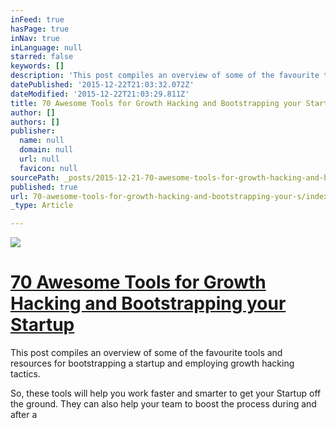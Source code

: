 ```yaml
---
inFeed: true
hasPage: true
inNav: true
inLanguage: null
starred: false
keywords: []
description: 'This post compiles an overview of some of the favourite tools and resources for bootstrapping a startup and employing growth hacking tactics. So, these tools will help you work faster and smarter to get your Startup off the ground. They can also help your team to boost the process during and after a Startup Weekend. So, have a look at these tools first to know best which tool to use when.'
datePublished: '2015-12-22T21:03:32.072Z'
dateModified: '2015-12-22T21:03:29.811Z'
title: 70 Awesome Tools for Growth Hacking and Bootstrapping your Startup
author: []
authors: []
publisher:
  name: null
  domain: null
  url: null
  favicon: null
sourcePath: _posts/2015-12-21-70-awesome-tools-for-growth-hacking-and-bootstrapping-your-s.md
published: true
url: 70-awesome-tools-for-growth-hacking-and-bootstrapping-your-s/index.html
_type: Article

---
```

![](https://the-grid-user-content.s3-us-west-2.amazonaws.com/ab002877-ffca-48a6-aa0e-5ef0996bd068.jpg)

# [70 Awesome Tools for Growth Hacking and Bootstrapping your Startup][0]

This post compiles an overview of some of the favourite tools and resources for bootstrapping a startup and employing growth hacking tactics.

So, these tools will help you work faster and smarter to get your Startup off the ground. They can also help your team to boost the process during and after a

[0]: https://blog.up.co/2015/04/08/tools-growthhacking-bootstrapping-your-startup/